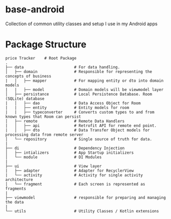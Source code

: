 # base-android
Collection of common utility classes and setup I use in my Android apps

# Package Structure
    
    price Tracker    # Root Package
    .
    ├── data                      # For data handling.
    │   ├── domain                # Responsible for representing the concepts of business
    |   │   ├── mapper            # For mapping entity or dto into domain models   
    |   |   ├── model             # Domain models will be viewmodel layer
    │   ├── persistance           # Local Persistence Database. Room (SQLite) database
    |   │   ├── dao               # Data Access Object for Room   
    |   |   ├── entity            # Entity models for room 
    |   |   ├── typeconverter     # Converts custom types to and from known types that Room can persist
    │   ├── remote                # Remote Data Handlers     
    |   │   ├── api               # Retrofit API for remote end point.
    |   │   ├── dto               # Data Transfer Object models for processing data from remote server
    │   └── repository            # Single source of truth for data.
    |
    ├── di                        # Dependency Injection             
    │   ├── intializers           # App Startup initializers   
    │   └── module                # DI Modules
    |
    ├── ui                        # View layer
    |   ├── adapter               # Adapter for RecyclerView
    |   └── activity              # Activity for single activity architecture  
    │   └── fragment              # Each screen is represented as fragments
    |
    ├── viewmodel                 # responsible for preparing and managing the data 
    |
    └── utils                     # Utility Classes / Kotlin extensions
